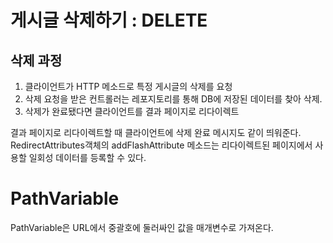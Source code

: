 # 게시글 삭제하기 : DELETE

## 삭제 과정
1. 클라이언트가 HTTP 메소드로 특정 게시글의 삭제를 요청
2. 삭제 요청을 받은 컨트롤러는 레포지토리를 통해 DB에 저장된 데이터를 찾아 삭제.
3. 삭제가 완료됐다면 클라이언트를 결과 페이지로 리다이렉트

결과 페이지로 리다이렉트할 때 클라이언트에 삭제 완료 메시지도 같이 띄워준다.  
RedirectAttributes객체의 addFlashAttribute 메소드는 리다이렉트된 페이지에서 사용할 일회성
데이터를 등록할 수 있다.

# PathVariable
PathVariable은 URL에서 중괄호에 둘러싸인 값을 매개변수로 가져온다.